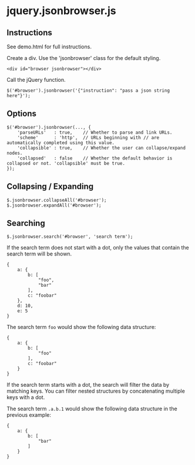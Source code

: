 # jquery.jsonbrowser.js

## Instructions

See demo.html for full instructions.

Create a div. Use the 'jsonbrowser' class for the default styling.

    <div id="browser jsonbrowser"></div>

Call the jQuery function.

    $('#browser').jsonbrowser('{"instruction": "pass a json string here"}');

## Options

    $('#browser').jsonbrowser(..., {
        'parseURLs'   : true,    // Whether to parse and link URLs.
        'scheme'      : 'http',  // URLs beginning with // are automatically completed using this value.
        'collapsible' : true,    // Whether the user can collapse/expand nodes. 
        'collapsed'   : false    // Whether the default behavior is collapsed or not. 'collapsible' must be true.
    });

## Collapsing / Expanding

    $.jsonbrowser.collapseAll('#browser');
    $.jsonbrowser.expandAll('#browser');

## Searching 

    $.jsonbrowser.search('#browser', 'search term');

If the search term does not start with a dot, only the values that contain the search term will be shown.

    {
        a: {
            b: [
                "foo",
                "bar"
            ],
            c: "foobar"
        },
        d: 10,
        e: 5
    }

The search term `foo` would show the following data structure:

    {
        a: {
            b: [
                "foo"
            ],
            c: "foobar"
        }
    }

If the search term starts with a dot, the search will filter the data by matching keys. You can filter nested
structures by concatenating multiple keys with a dot.

The search term `.a.b.1` would show the following data structure in the previous example:

    {
        a: {
            b: [
                "bar"
            ]
        }
    }